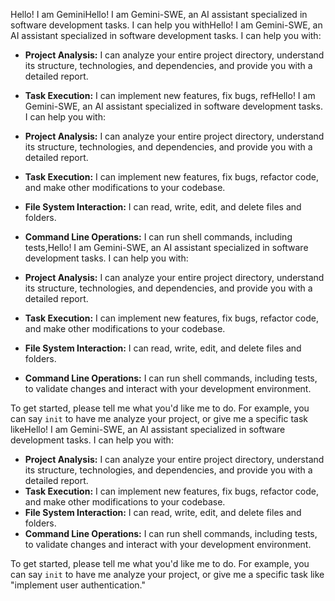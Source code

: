 Hello! I am GeminiHello! I am Gemini-SWE, an AI assistant specialized in software development tasks. I can help you withHello! I am Gemini-SWE, an AI assistant specialized in software development tasks. I can help you with:

* **Project Analysis:** I can analyze your entire project directory, understand its structure, technologies, and dependencies, and provide you with a detailed report.
* **Task Execution:** I can implement new features, fix bugs, refHello! I am Gemini-SWE, an AI assistant specialized in software development tasks. I can help you with:

* **Project Analysis:** I can analyze your entire project directory, understand its structure, technologies, and dependencies, and provide you with a detailed report.
* **Task Execution:** I can implement new features, fix bugs, refactor code, and make other modifications to your codebase.
* **File System Interaction:** I can read, write, edit, and delete files and folders.
* **Command Line Operations:** I can run shell commands, including tests,Hello! I am Gemini-SWE, an AI assistant specialized in software development tasks. I can help you with:

* **Project Analysis:** I can analyze your entire project directory, understand its structure, technologies, and dependencies, and provide you with a detailed report.
* **Task Execution:** I can implement new features, fix bugs, refactor code, and make other modifications to your codebase.
* **File System Interaction:** I can read, write, edit, and delete files and folders.
* **Command Line Operations:** I can run shell commands, including tests, to validate changes and interact with your development environment.

To get started, please tell me what you'd like me to do. For example, you can say `init` to have me analyze your project, or give me a specific task likeHello! I am Gemini-SWE, an AI assistant specialized in software development tasks. I can help you with:

* **Project Analysis:** I can analyze your entire project directory, understand its structure, technologies, and dependencies, and provide you with a detailed report.
* **Task Execution:** I can implement new features, fix bugs, refactor code, and make other modifications to your codebase.
* **File System Interaction:** I can read, write, edit, and delete files and folders.
* **Command Line Operations:** I can run shell commands, including tests, to validate changes and interact with your development environment.

To get started, please tell me what you'd like me to do. For example, you can say `init` to have me analyze your project, or give me a specific task like "implement user authentication."